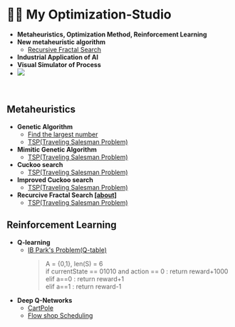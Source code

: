 # 👨‍💻 My Optimization-Studio
- <b>Metaheuristics, Optimization Method, Reinforcement Learning</b>
- <b>New metaheuristic algorithm</b>
  - [Recursive Fractal Search]() 
- <b>Industrial Application of AI</b>
- <b>Visual Simulator of Process</b>
- <img src = "https://img.shields.io/badge/Language-python-blue">
<br/>

## Metaheuristics
- <b>Genetic Algorithm</b>
  - [Find the largest number](https://github.com/koptimizer/my_Optimization-studio/blob/master/code/GA/GA_largestNumberFinder.py)<br/>
  - [TSP(Traveling Salesman Problem)](https://github.com/koptimizer/my_Optimization-studio/blob/master/code/GA/GA_TSP.py)<br/>
- <b>Mimitic Genetic Algorithm</b>
  - [TSP(Traveling Salesman Problem)](https://github.com/koptimizer/my_Optimization-studio/blob/master/code/GA/mGA_2opt_numpyGA_2.py)<br/>
- <b>Cuckoo search</b>
  - [TSP(Traveling Salesman Problem)](https://github.com/koptimizer/my_Optimization-studio/blob/master/code/CS/CS.py)<br/>
- <b>Improved Cuckoo search</b>
  - [TSP(Traveling Salesman Problem)](https://github.com/koptimizer/my_Optimization-studio/blob/master/code/CS/ICS.py)<br/>
- <b>Recurcive Fractal Search [[about]]()</b>
  - [TSP(Traveling Salesman Problem)](https://github.com/koptimizer/my_Optimization-studio/blob/master/code/RFS/recursiveFractalSearch.py)

## Reinforcement Learning
- <b>Q-learning</b>
  - [IB Park's Problem(Q-table)](https://github.com/koptimizer/my_Optimization-studio/blob/master/code/RL/q_table.py)
    > A = {0,1}, len(S) = 6 <br/>
    if currentState == 01010 and action == 0 : return reward+1000 </br>
    elif a==0 : return reward+1 </br>
    elif a==1 : return reward-1 </br>
- <b>Deep Q-Networks</b>
  - [CartPole]()
  - [Flow shop Scheduling]()
